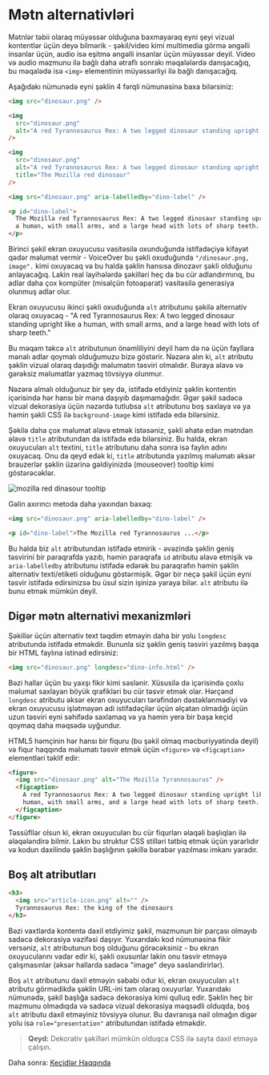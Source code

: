 # Mətn alternativləri

Mətnlər təbii olaraq müyəssər olduğuna baxmayaraq eyni şeyi vizual kontentlər üçün deyə bilmərik - şəkil/video kimi multimedia görmə əngəlli insanlar üçün, audio isə eşitmə əngəlli insanlar üçün müyəssər deyil. Video və audio məzmunu ilə bağlı daha ətraflı sonrakı məqalələrdə danışacağıq, bu məqalədə isə `<img>` elementinin müyəssərliyi ilə bağlı danışacağıq.

Aşağıdakı nümunədə eyni şəklin 4 fərqli nümunəsinə baxa bilərsiniz:

```html
<img src="dinosaur.png" />

<img
  src="dinosaur.png"
  alt="A red Tyrannosaurus Rex: A two legged dinosaur standing upright like a human, with small arms, and a large head with lots of sharp teeth."
/>

<img
  src="dinosaur.png"
  alt="A red Tyrannosaurus Rex: A two legged dinosaur standing upright like a human, with small arms, and a large head with lots of sharp teeth."
  title="The Mozilla red dinosaur"
/>

<img src="dinosaur.png" aria-labelledby="dino-label" />

<p id="dino-label">
  The Mozilla red Tyrannosaurus Rex: A two legged dinosaur standing upright like
  a human, with small arms, and a large head with lots of sharp teeth.
</p>
```

Birinci şəkil ekran oxuyucusu vasitəsilə oxunduğunda istifadəçiyə kifayət qədər məlumat vermir - VoiceOver bu şəkli oxuduğunda `"/dinosaur.png, image".` kimi oxuyacaq və bu halda şəklin hansısa dinozavr şəkli olduğunu anlayacağıq. Lakin real layihələrdə şəkilləri heç də bu cür adlandırmırıq, bu adlar daha çox kompüter (misalçün fotoaparat) vasitəsilə generasiya olunmuş adlar olur.

Ekran oxuyucusu ikinci şəkli oxuduğunda `alt` atributunu şəkilə alternativ olaraq oxuyacaq - "A red Tyrannosaurus Rex: A two legged dinosaur standing upright like a human, with small arms, and a large head with lots of sharp teeth."

Bu məqam təkcə `alt` atributunun önəmliliyini deyil həm də nə üçün fayllara mənalı adlar qoymalı olduğumuzu bizə göstərir. Nəzərə alın ki, `alt` atributu şəklin vizual olaraq daşıdığı məlumatın təsviri olmalıdır. Buraya əlavə və gərəksiz məlumatlar yazmaq tövsiyyə olunmur.

Nəzərə almalı olduğunuz bir şey də, istifadə etdiyiniz şəklin kontentin içərisində hər hansı bir məna daşıyıb daşımamağıdır. Əgər şəkil sadəcə vizual dekorasiya üçün nəzərdə tutlubsa `alt` atributunu boş saxlaya və ya həmin şəkli CSS ilə `background-image` kimi istifadə edə bilərsiniz.

Şəkilə daha çox məlumat əlavə etmək istəsəniz, şəkli əhatə edən mətndən əlavə `title` atributundan da istifadə edə bilərsiniz. Bu halda, ekran oxuyucuları `alt` textini, `title` atributunu daha sonra isə faylın adını oxuyacaq. Onu da qeyd edək ki, `title` atributunda yazılmış məlumatı əksər brauzerlər şəklin üzərinə gəldiyinizdə (mouseover) tooltip kimi göstərəcəklər.

![mozilla red dinasour tooltip](https://media.prod.mdn.mozit.cloud/attachments/2016/11/10/14333/325e4485a405f1fb1f95595a9a6c9615/title-attribute.png)

Gəlin axırıncı metoda daha yaxından baxaq:

```html
<img src="dinosaur.png" aria-labelledby="dino-label" />

<p id="dino-label">The Mozilla red Tyrannosaurus ...</p>
```

Bu halda biz `alt` atributundan istifadə etmirik - əvəzində şəklin geniş təsvirini bir paraqrafda yazıb, həmin paraqrafa `id` atributu əlavə etmişik və `aria-labelledby` atributunu istifadə edərək bu paraqrafın həmin şəklin alternativ texti/etiketi olduğunu göstərmişik. Əgər bir neçə şəkil üçün eyni təsvir istifadə edirsinizsə bu üsul sizin işinizə yaraya bilər. `alt` atributu ilə bunu etmək mümkün deyil.

## Digər mətn alternativi mexanizmləri

Şəkillər üçün alternativ text təqdim etməyin daha bir yolu `longdesc` atributunda istifadə etməkdir. Bununla siz şəklin geniş təsviri yazılmış başqa bir HTML faylına istinad edirsiniz:

```html
<img src="dinosaur.png" longdesc="dino-info.html" />
```

Bəzi hallar üçün bu yaxşı fikir kimi səslənir. Xüsusilə də içərisində çoxlu məlumat saxlayan böyük qrafikləri bu cür təsvir etmək olar. Hərçənd `longdesc` atributu əksər ekran oxuyucuları tərəfindən dəstəklənmədiyi və ekran oxuyucusu işlətməyən adi istifadəçilər üçün əlçatan olmadığı üçün uzun təsviri eyni səhifədə saxlamaq və ya həmin yerə bir başa keçid qoymaq daha məqsədə uyğundur.

HTML5 həmçinin hər hansı bir fiquru (bu şəkil olmaq məcburiyyətində deyil) və fiqur haqqında məlumatı təsvir etmək üçün `<figure>` və `<figcaption>` elementləri təklif edir:

```html
<figure>
  <img src="dinosaur.png" alt="The Mozilla Tyrannosaurus" />
  <figcaption>
    A red Tyrannosaurus Rex: A two legged dinosaur standing upright like a
    human, with small arms, and a large head with lots of sharp teeth.
  </figcaption>
</figure>
```

Təssüfllər olsun ki, ekran oxuyucuları bu cür fiqurları əlaqəli başlıqları ilə əlaqələndirə bilmir. Lakin bu struktur CSS stilləri tətbiq etmək üçün yararlıdır və kodun daxilində şəklin başlığının şəkillə bərabər yazılması imkanı yaradır.

## Boş alt atributları

```html
<h3>
  <img src="article-icon.png" alt="" />
  Tyrannosaurus Rex: the king of the dinosaurs
</h3>
```

Bəzi vaxtlarda kontentə daxil etdiyimiz şəkil, məzmunun bir parçası olmayıb sadəcə dekorasiya vəzifəsi daşıyır.
Yuxarıdakı kod nümunəsinə fikir versəniz, `alt` atributunun boş olduğunu görəcəksiniz - bu ekran oxuyucularını vadar edir ki, şəkli oxusunlar lakin onu təsvir etməyə çalışmasınlar (əksər hallarda sadəcə "image" deyə səsləndirirlər).

Boş `alt` atributunu daxil etməyin səbəbi odur ki, ekran oxuyucuları `alt` atributu görmədikdə şəklin URL-ini tam olaraq oxuyurlar. Yuxarıdakı nümunədə, şəkil başlığa sadəcə dekorasiya kimi qulluq edir. Şəklin heç bir məzmunu olmadıqda və sadəcə vizual dekorasiya məqsədli olduqda, boş `alt` atributu daxil etməyiniz tövsiyyə olunur. Bu davranışa nail olmağın digər yolu isə `role="presentation"` atributundan istifadə etməkdir.

> **Qeyd:** Dekorativ şəkilləri mümkün olduqca CSS ilə sayta daxil etməyə çalışın.

Daha sonra: [Keçidlər Haqqında](html-ve-muyesserlik/kecidler-haqqinda.md)
